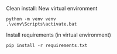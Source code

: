 Clean install:
New virtual environment
```shell
python -m venv venv
.\venv\Scripts\activate.bat
```
Install requirements (in virtual environment)
```shell
pip install -r requirements.txt
```